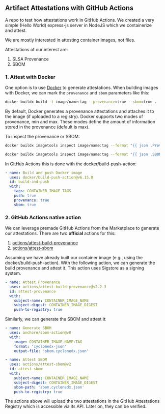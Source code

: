 ## Artifact Attestations with GitHub Actions

A repo to test how attestations work in GitHub Actions. We created a very simple (Hello World) express-js server in NodeJS which we containerize and attest. 

We are mostly interested in attesting container images, not files.

Attestations of our interest are:
1. SLSA Provenance
2. SBOM

### 1. Attest with Docker
One option is to use [Docker](https://docs.docker.com/build/metadata/attestations/) to generate attestations. When building images with Docker, we can mark the `provenance` and `sbom` parameters like this:

```sh
docker buildx build -t image/name:tag --provenance=true --sbom=true .
```

By default, Docker generates a provenance attestations and attaches it to the image (if uploaded to a registry). Docker supports two modes of provenance, min and max. These modes define the amount of information stored in the provenance (default is max).

To inspect the provenance or SBOM:
```sh
docker buildx imagetools inspect image/name:tag --format "{{ json .Provenance.SLSA }}"

docker buildx imagetools inspect image/name:tag --format "{{ json .SBOM.SPDX }}"
```

In GitHub Actions this is done with the docker/build-push-action:
```yaml
- name: Build and push Docker image
  uses: docker/build-push-action@v6.15.0
  id: build-and-push
  with:
    tags: CONTAINER_IMAGE_TAGS
    push: true
    provenance: true
    sbom: true
```

### 2. GitHub Actions native action

We can leverage premade GitHub Actions from the Marketplace to generate our attestations. There are two **official** actions for this:
1. [actions/attest-build-provenance](https://github.com/marketplace/actions/attest-build-provenance)
2. [actions/attest-sbom](https://github.com/marketplace/actions/attest-sbom)

Assuming we have already built our container image (e.g., using the docker/build-push-action). With the following action, we can generate the build provenance and attest it. This action uses Sigstore as a signing system.

```yaml
- name: Attest Provenance
  uses: actions/attest-build-provenance@v2.2.3
  id: attest-provenance
  with:
    subject-name: CONTAINER_IMAGE_NAME
    subject-digest: CONTAINER_IMAGE_DIGEST
    push-to-registry: true
```
Similarly, we can generate the SBOM and attest it:

```yaml
- name: Generate SBOM
  uses: anchore/sbom-action@v0
  with:
    image: CONTAINER_IMAGE_NAME:TAG
    format: 'cyclonedx-json'
    output-file: 'sbom.cyclonedx.json'

- name: Attest SBOM
  uses: actions/attest-sbom@v2
  id: attest-sbom
  with:
    subject-name: CONTAINER_IMAGE_NAME
    subject-digest: CONTAINER_IMAGE_DIGEST
    sbom-path: 'sbom.cyclonedx.json'
    push-to-registry: true
```

The actions above will upload the two attestations in the GitHub Attestations Registry which is accessible via its API. Later on, they can be verified.